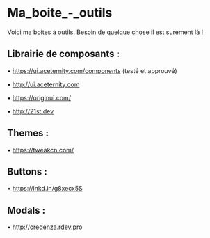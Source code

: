 # Ma_boite_-_outils
Voici ma boites à outils. Besoin de quelque chose il est surement là !

## Librairie de composants :
• https://ui.aceternity.com/components (testé et approuvé)

• http://ui.aceternity.com

• https://originui.com/

• http://21st.dev

## Themes :
• https://tweakcn.com/

## Buttons :
• https://lnkd.in/g8xecx5S

## Modals :
• http://credenza.rdev.pro

